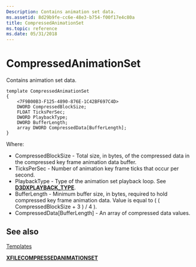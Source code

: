 ```yaml
---
Description: Contains animation set data.
ms.assetid: 8d29b9fe-cc6e-48e3-b754-f00f17e4c80a
title: CompressedAnimationSet
ms.topic: reference
ms.date: 05/31/2018
---
```


# CompressedAnimationSet

Contains animation set data.

``` syntax
template CompressedAnimationSet
{
    <7F9B00B3-F125-4890-876E-1C42BF697C4D>
    DWORD CompressedBlockSize;
    FLOAT TicksPerSec;
    DWORD PlaybackType;
    DWORD BufferLength;
    array DWORD CompressedData[BufferLength];
}
```

Where:

-   CompressedBlockSize - Total size, in bytes, of the compressed data in the compressed key frame animation data buffer.
-   TicksPerSec - Number of animation key frame ticks that occur per second.
-   PlaybackType - Type of the animation set playback loop. See [**D3DXPLAYBACK\_TYPE**](https://msdn.microsoft.com/library/Bb205397(v=VS.85).aspx).
-   BufferLength - Minimum buffer size, in bytes, required to hold compressed key frame animation data. Value is equal to ( ( CompressedBlockSize + 3 ) / 4 ).
-   CompressedData\[BufferLength\] - An array of compressed data values.

## See also

<dl> <dt>

[Templates](dx9-graphics-reference-x-file-format-templates.md)
</dt> <dt>

[**XFILECOMPRESSEDANIMATIONSET**](xfilecompressedanimationset.md)
</dt> </dl>

 

 



